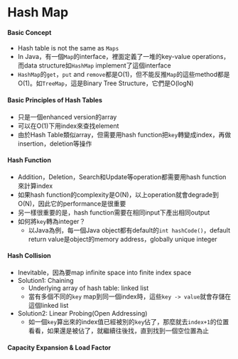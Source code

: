 # Hash Map

#### Basic Concept
- Hash table is not the same as `Maps`
- In Java，有一個`Map`的interface，裡面定義了一堆的key-value operations，而data structure如`HashMap` implement了這個interface
- `HashMap`的`get`，`put` and `remove`都是O(1)，但不能反推`Map`的這些method都是O(1)。如`TreeMap`，這是Binary Tree Structure，它們是O(logN)

#### Basic Principles of Hash Tables
- 只是一個enhanced version的array
- 可以在O(1)下用index來查找element
- 由於Hash Table類似array，但需要用hash function把`key`轉變成index，再做insertion，deletion等操作

#### Hash Function
- Addition，Deletion，Search和Update等operation都需要用hash function來計算index
- 如果hash function的complexity是O(N)，以上operation就會degrade到O(N)，因此它的performance是很重要
- 另一樣很重要的是，hash function需要在相同input下產出相同output
- 如何將`key`轉為integer？
    - 以Java為例，每一個Java object都有default的`int hashCode()`，default return value是object的memory address，globally unique integer

#### Hash Collision
- Inevitable，因為要map infinite space into finite index space
- Solution1: Chaining
    - Underlying array of hash table: linked list
    - 當有多個不同的`key` map到同一個index時，這些`key -> value`就會存儲在這個linked list
- Solution2: Linear Probing(Open Addressing)
    - 如一個`key`算出來的index值已經被別的`key`佔了，那麼就去`index+1`的位置看看，如果還是被佔了，就繼續往後找，直到找到一個空位置為止

#### Capacity Expansion & Load Factor


